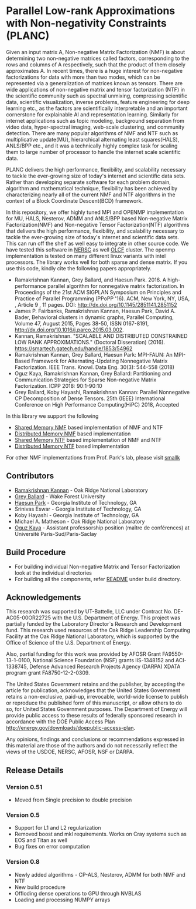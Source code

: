 # Parallel Low-rank Approximations with Non-negativity Constraints (PLANC)

Given an input matrix A, Non-negative Matrix Factorization (NMF) is about determining two non-negative matrices called factors, corresponding to the rows and columns of A respectively,  such that the product of them closely approximates A. In recent times, there is a huge interest for non-negative factorizations for data with more than two modes, which can be represented via a generalization of matrices known as tensors. There are wide applications of non-negative matrix and tensor factorization (NTF) in the scientific community such as spectral unmixing, compressing scientific data, scientific visualization, inverse problems, feature engineering for deep learning etc., as the factors are scientifically interpretable and an important cornerstone for explainable AI and representation learning.   Similarly for internet applications such as topic modeling, background separation from video data, hyper-spectral imaging, web-scale clustering, and community detection.  There are many popular algorithms of NMF and NTF such as multiplicative update(MU), hierarchical alternating least squares(HALS), ANLS/BPP etc., and it was a technically highly complex task for scaling them to large number of processor to handle the internet scale scientific data.

PLANC delivers the high performance, flexibility, and scalability necessary to tackle the ever-growing size of today's internet and scientific data sets. Rather than developing separate software for each problem domain, algorithm and mathematical technique, flexibility has been achieved by characterizing nearly all of the current NMF and NTF algorithms in the context of a Block Coordinate Descent(BCD) framework.

In this repository, we offer highly tuned MPI and OPENMP implementation for MU, HALS, Nesterov, ADMM and ANLS/BPP based Non-negative Matrix Factorization(NMF) and Non-negative Tensor Factorization(NTF) algorithms that delivers the high performance, flexibility, and scalability necessary to tackle the ever-growing size of today's internet and scientific data sets. This can run off the shelf as well easy to integrate in other source code. We have tested
this software in [NERSC](http://www.nersc.gov/users/computational-systems/edison/) as well [OLCF](https://www.olcf.ornl.gov/) cluster. The openmp implementation is tested on
many different linux variants with intel processors. The library works well for both sparse and dense matrix. If you use this code, kindly cite the following papers appropriately.

* Ramakrishnan Kannan, Grey Ballard, and Haesun Park. 2016. A high-performance parallel algorithm for nonnegative matrix factorization. In Proceedings of the 21st ACM SIGPLAN Symposium on Principles and Practice of Parallel Programming (PPoPP '16). ACM, New York, NY, USA, , Article 9 , 11 pages. DOI: http://dx.doi.org/10.1145/2851141.2851152
* James P. Fairbanks, Ramakrishnan Kannan, Haesun Park, David A. Bader, Behavioral clusters in dynamic graphs, Parallel Computing, Volume 47, August 2015, Pages 38-50, ISSN 0167-8191, http://dx.doi.org/10.1016/j.parco.2015.03.002.
* Kannan, Ramakrishnan. "SCALABLE AND DISTRIBUTED CONSTRAINED LOW RANK APPROXIMATIONS." (Doctoral Disseration) (2016). https://smartech.gatech.edu/handle/1853/54962
* 	Ramakrishnan Kannan, Grey Ballard, Haesun Park:
MPI-FAUN: An MPI-Based Framework for Alternating-Updating Nonnegative Matrix Factorization. IEEE Trans. Knowl. Data Eng. 30(3): 544-558 (2018)
* Oguz Kaya, Ramakrishnan Kannan, Grey Ballard:
Partitioning and Communication Strategies for Sparse Non-negative Matrix Factorization. ICPP 2018: 90:1-90:10
* 	Grey Ballard, Koby Hayashi, Ramakrishnan Kannan:
Parallel Nonnegative CP Decomposition of Dense Tensors. 25th {IEEE} International Conference on High Performance Computing(HiPC) 2018, Accepted

In this library we support the following

* [Shared Memory NMF](nmf/README.md)  based implementation of NMF and NTF
* [Distributed Memory NMF](distnmf/README.md) based implementation
* [Shared Memory NTF](ntf/README.md)  based implementation of NMF and NTF
* [Distributed Memory NTF](distntf/README.md) based implementation

For other NMF implementations from Prof. Park's lab, please visit [smallk](https://github.com/smallk/smallk)

## Contributors

* [Ramakrishnan Kannan](https://ramkikannan.github.io) - Oak Ridge National Laboratory
* [Grey Ballard](http://users.wfu.edu/ballard/) - Wake Forest University
* [Haesun Park](http://www.cc.gatech.edu/~hpark/) - Georgia Institute of Technology, GA
* Srinivas Eswar - Georgia Institute of Technology, GA
* Koby Hayashi - Georgia Institute of Technology, GA
* Michael A. Matheson - Oak Ridge National Laboratory
* [Oguz Kaya](http://kayaogz.github.io/) - Assistant professorship position (maître de conférences) at Université Paris-Sud/Paris-Saclay

## Build Procedure

* For building individual Non-negative Matrix and Tensor Factorization look at the individual directories
* For building all the components, refer [README](build/README.md) under build directory. 

## Acknowledgements

This research was supported by UT-Battelle, LLC under Contract No. DE-AC05-00OR22725 with the U.S. Department of Energy. This project was partially funded by the Laboratory Director`s Research and Development fund. This research used resources of the Oak Ridge Leadership Computing Facility at the Oak Ridge National Laboratory, which is supported by the Office of Science of the U.S. Department of Energy.

Also, partial funding for this work was provided by AFOSR Grant FA9550-13-1-0100, National Science Foundation (NSF) grants IIS-1348152 and ACI-1338745, Defense Advanced Research Projects Agency (DARPA) XDATA program grant FA8750-12-2-0309.

The United States Government retains and the publisher, by accepting the article for publication, acknowledges that the United States Government retains a non-exclusive, paid-up, irrevocable, world-wide license to publish or reproduce the published form of this manuscript, or allow others to do so, for United States Government purposes. The Department of Energy will provide public access to these results of federally sponsored research in accordance with the DOE Public Access Plan http://energy.gov/downloads/doepublic-access-plan. 

Any opinions, findings and conclusions or recommendations expressed in this material are those of the authors and do not necessarily reflect the views of the USDOE, NERSC, AFOSR, NSF or DARPA.

## Release Details

### Version 0.51

* Moved from Single precision to double precision

### Version 0.5

* Support for L1 and L2 regularization
* Removed boost and mkl requirements. Works on Cray systems such as EOS and Titan as well
* Bug fixes on error computation

### Version 0.8

* Newly added algorithms - CP-ALS, Nesterov, ADMM for both NMF and NTF
* New build procedure
* Offloding dense operations to GPU through NVBLAS
* Loading and processing NUMPY arrays